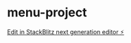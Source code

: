# menu-project

[Edit in StackBlitz next generation editor ⚡️](https://stackblitz.com/~/github.com/AhtnamasAyirpuna/menu-project)